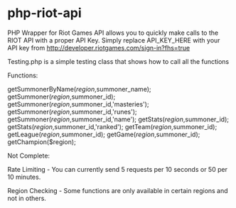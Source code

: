 php-riot-api
============

PHP Wrapper for Riot Games API allows you to quickly make calls to the RIOT API with a proper API Key.
Simply replace API_KEY_HERE with your API key from http://developer.riotgames.com/sign-in?fhs=true

Testing.php is a simple testing class that shows how to call all the functions

Functions:

getSummonerByName($region,$summoner_name);
getSummoner($region,$summoner_id);
getSummoner($region,$summoner_id,'masteries');
getSummoner($region,$summoner_id,'runes');
getSummoner($region,$summoner_id,'name');
getStats($region,$summoner_id);
getStats($region,$summoner_id,'ranked');
getTeam($region,$summoner_id);
getLeague($region,$summoner_id);
getGame($region,$summoner_id);
getChampion($region);

Not Complete:

Rate Limiting - You can currently send 5 requests per 10 seconds or 50 per 10 minutes.

Region Checking - Some functions are only available in certain regions and not in others.
